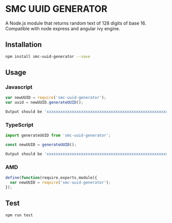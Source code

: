 # SMC UUID GENERATOR
A Node.js module that returns random text of 128 digits of base 16.
Compatible with node express and angular ivy engine.
## Installation 
```sh
npm install smc-uuid-generator --save
```
## Usage
### Javascript
```javascript
var newUUID = require('smc-uuid-generator');
var uuid = newUUID.generateUUID();
```
```sh
Output should be 'xxxxxxxxxxxxxxxxxxxxxxxxxxxxxxxxxxxxxxxxxxxxxxxxxxxxxxxxxxxxxxxxxxxxxxxxxxxxxxxxxxxxxxxxxxxxxxxxxxxxxxxxxxxxxxxxxxxxxxxxxxxxxxxx' long uuid (base 16 - 128 digits)
```
### TypeScript
```typescript
import generateUUID from 'smc-uuid-generator';

const newUUID = generateUUID();
```
```sh
Output should be 'xxxxxxxxxxxxxxxxxxxxxxxxxxxxxxxxxxxxxxxxxxxxxxxxxxxxxxxxxxxxxxxxxxxxxxxxxxxxxxxxxxxxxxxxxxxxxxxxxxxxxxxxxxxxxxxxxxxxxxxxxxxxxxxx' long uuid (base 16 - 128 digits)
```
### AMD
```javascript
define(function(require,exports,module){
  var newUUID = require('smc-uuid-generator');
});
```
## Test 
```sh
npm run test
```